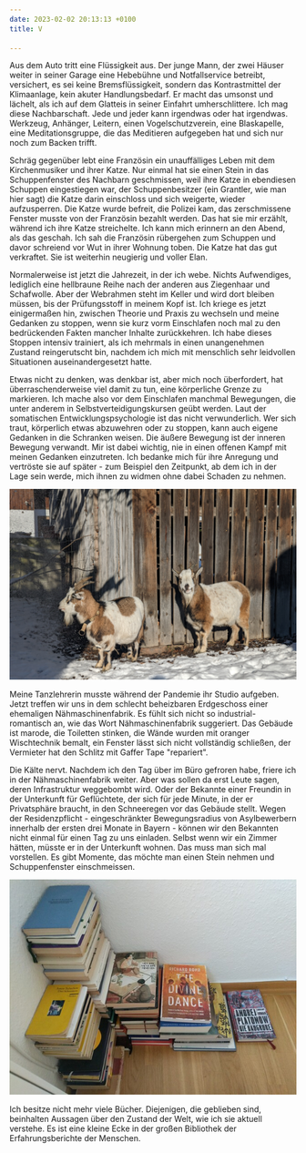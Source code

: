 ```yaml
---
date: 2023-02-02 20:13:13 +0100
title: V

---
```

Aus dem Auto tritt eine Flüssigkeit aus. Der junge Mann, der zwei Häuser weiter in seiner Garage eine Hebebühne und Notfallservice betreibt, versichert, es sei keine Bremsflüssigkeit, sondern das Kontrastmittel der Klimaanlage, kein akuter Handlungsbedarf. Er macht das umsonst und lächelt, als ich auf dem Glatteis in seiner Einfahrt umherschlittere. Ich mag diese Nachbarschaft. Jede und jeder kann irgendwas oder hat irgendwas. Werkzeug, Anhänger, Leitern, einen Vogelschutzverein, eine Blaskapelle, eine Meditationsgruppe, die das Meditieren aufgegeben hat und sich nur noch zum Backen trifft.

Schräg gegenüber lebt eine Französin ein unauffälliges Leben mit dem Kirchenmusiker und ihrer Katze. Nur einmal hat sie einen Stein in das Schuppenfenster des Nachbarn geschmissen, weil ihre Katze in ebendiesen Schuppen eingestiegen war, der Schuppenbesitzer (ein Grantler, wie man hier sagt) die Katze darin einschloss und sich weigerte, wieder aufzusperren. Die Katze wurde befreit, die Polizei kam, das zerschmissene Fenster musste von der Französin bezahlt werden. Das hat sie mir erzählt, während ich ihre Katze streichelte. Ich kann mich erinnern an den Abend, als das geschah. Ich sah die Französin rübergehen zum Schuppen und davor schreiend vor Wut in ihrer Wohnung toben. Die Katze hat das gut verkraftet. Sie ist weiterhin neugierig und voller Elan.

Normalerweise ist jetzt die Jahrezeit, in der ich webe. Nichts Aufwendiges, lediglich eine hellbraune Reihe nach der anderen aus Ziegenhaar und Schafwolle. Aber der Webrahmen steht im Keller und wird dort bleiben müssen, bis der Prüfungsstoff in meinem Kopf ist. Ich kriege es jetzt einigermaßen hin, zwischen Theorie und Praxis zu wechseln und meine Gedanken zu stoppen, wenn sie kurz vorm Einschlafen noch mal zu den bedrückenden Fakten mancher Inhalte zurückkehren. Ich habe dieses Stoppen intensiv trainiert, als ich mehrmals in einen unangenehmen Zustand reingerutscht bin, nachdem ich mich mit menschlich sehr leidvollen Situationen auseinandergesetzt hatte.

Etwas nicht zu denken, was denkbar ist, aber mich noch überfordert, hat überraschenderweise viel damit zu tun, eine körperliche Grenze zu markieren. Ich mache also vor dem Einschlafen manchmal Bewegungen, die unter anderem in Selbstverteidigungskursen geübt werden. Laut der somatischen Entwicklungspsychologie ist das nicht verwunderlich. Wer sich traut, körperlich etwas abzuwehren oder zu stoppen, kann auch eigene Gedanken in die Schranken weisen. Die äußere Bewegung ist der inneren Bewegung verwandt. Mir ist dabei wichtig, nie in einen offenen Kampf mit meinen Gedanken einzutreten. Ich bedanke mich für ihre Anregung und vertröste sie auf später - zum Beispiel den Zeitpunkt, ab dem ich in der Lage sein werde, mich ihnen zu widmen ohne dabei Schaden zu nehmen.

![](/uploads/ziegen-winter.jpg)

Meine Tanzlehrerin musste während der Pandemie ihr Studio aufgeben. Jetzt treffen wir uns in dem schlecht beheizbaren Erdgeschoss einer ehemaligen Nähmaschinenfabrik. Es fühlt sich nicht so industrial-romantisch an, wie das Wort Nähmaschinenfabrik suggeriert. Das Gebäude ist marode, die Toiletten stinken, die Wände wurden mit oranger Wischtechnik bemalt, ein Fenster lässt sich nicht vollständig schließen, der Vermieter hat den Schlitz mit Gaffer Tape "repariert".

Die Kälte nervt. Nachdem ich den Tag über im Büro gefroren habe, friere ich in der Nähmaschinenfabrik weiter. Aber was sollen da erst Leute sagen, deren Infrastruktur weggebombt wird. Oder der Bekannte einer Freundin in der Unterkunft für Geflüchtete, der sich für jede Minute, in der er Privatsphäre braucht, in den Schneeregen vor das Gebäude stellt. Wegen der Residenzpflicht - eingeschränkter Bewegungsradius von Asylbewerbern innerhalb der ersten drei Monate in Bayern - können wir den Bekannten nicht einmal für einen Tag zu uns einladen. Selbst wenn wir ein Zimmer hätten, müsste er in der Unterkunft wohnen. Das muss man sich mal vorstellen. Es gibt Momente, das möchte man einen Stein nehmen und Schuppenfenster einschmeissen.

![](/uploads/bucherstapel.jpg)

Ich besitze nicht mehr viele Bücher. Diejenigen, die geblieben sind, beinhalten Aussagen über den Zustand der Welt, wie ich sie aktuell verstehe. Es ist eine kleine Ecke in der großen Bibliothek der Erfahrungsberichte der Menschen. 